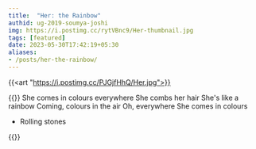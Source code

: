 ```yaml
---
title:  "Her: the Rainbow"
authid: ug-2019-soumya-joshi
img: https://i.postimg.cc/rytVBnc9/Her-thumbnail.jpg
tags: [featured]
date: 2023-05-30T17:42:19+05:30
aliases:
- /posts/her-the-rainbow/
---
```


{{<art "https://i.postimg.cc/PJGjfHhQ/Her.jpg">}}

{{<quote>}}
She comes in colours everywhere
She combs her hair
She's like a rainbow
Coming, colours in the air
Oh, everywhere
She comes in colours
- Rolling stones

{{</quote>}}
